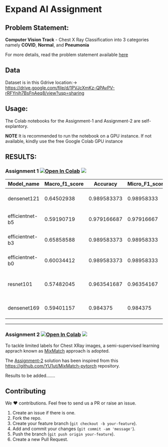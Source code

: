 # Expand AI Assignment

## Problem Statement: 
**Computer Vision Track** - Chest X Ray Classification into 3 categories namely **COVID**, **Normal**, and **Pneumonia**<br>

For more details, read the problem statement available [here](https://github.com/vasudev-sharma/Expand_AI-Assignment/blob/master/Expand%20AI%20Computer%20Vision%20Assignment.pdf)

## Data
Dataset is in this Gdrive location:-> https://drive.google.com/file/d/1PVJcXmKz-QPAvPV-rRFYnjh7BsFnAeq8/view?usp=sharing

## Usage:
The Colab notebooks for the Assignment-1 and Assignment-2 are self-explantory. 

**NOTE** It is recommended to run the notebook on a GPU instance. If not available, kindly use the free Google Colab GPU instance

## RESULTS: 
### Assignment 1 [![Open In Colab](https://colab.research.google.com/assets/colab-badge.svg)](https://github.com/vasudev-sharma/Expand_AI-Assignment/blob/master/Expand_ai_problem_1.ipynb) [![](https://raw.githubusercontent.com/wandb/assets/main/wandb-github-badge-28.svg)](https://wandb.ai/vs74/Expand-ai-problem-1?workspace=user-vs74)

| Model_name      | Macro_f1_score | Accuracy    | Micro_F1_score | Model Logs                                                                  |
|-----------------|----------------|-------------|----------------|-----------------------------------------------------------------------------|
| densenet121     | 0.64502938     | 0.989583373 | 0.98958333     | https://wandb.ai/vs74/Expand-ai-problem-1/runs/1f2z5217?workspace=user-vs74 |
| efficientnet-b5 | 0.59190719     | 0.979166687 | 0.97916667     | https://wandb.ai/vs74/Expand-ai-problem-1/runs/3czw9l6w?workspace=user-vs74 |
| efficientnet-b3 | 0.65858588     | 0.989583373 | 0.98958333     | https://wandb.ai/vs74/Expand-ai-problem-1/runs/g3folx1r?workspace=user-vs74 |
| efficientnet-b0 | 0.60034412     | 0.989583373 | 0.98958333     | https://wandb.ai/vs74/Expand-ai-problem-1/runs/2urz30gh?workspace=user-vs74 |
| resnet101       | 0.57482045     | 0.963541687 | 0.96354167     | https://wandb.ai/vs74/Expand-ai-problem-1/runs/2w044b3y?workspace=user-vs74 |
| densenet169     | 0.59401157     | 0.984375    | 0.984375       | https://wandb.ai/vs74/Expand-ai-problem-1/runs/1f136ly7?workspace=user-vs74 |

---

### Assignment 2 [![Open In Colab](https://colab.research.google.com/assets/colab-badge.svg)](https://github.com/vasudev-sharma/Expand_AI-Assignment/blob/master/Expand_ai_problem_2.ipynb) [![](https://raw.githubusercontent.com/wandb/assets/main/wandb-github-badge-28.svg)](https://wandb.ai/vs74/Expand-ai-problem-2?workspace=user-vs74)

To tackle limited labels for Chest XRay images, a semi-supervised learning apprach known as [MixMatch](https://arxiv.org/abs/1905.02249) approach is adopted.<br>

The [Assignment-2](https://github.com/vasudev-sharma/Expand_AI-Assignment/blob/master/Expand_ai_problem_2.ipynb) solution has been inspired from this https://github.com/YU1ut/MixMatch-pytorch repository. 

Results to be added.......

## Contributing
We ❤️ contributions. Feel free to send us a PR or raise an issue.

1. Create an issue if there is one.
2. Fork the repo.
3. Create your feature branch (`git checkout -b your-feature`).
4. Add and commit your changes (`git commit -am 'message'`).
5. Push the branch (`git push origin your-feature`).
6. Create a new Pull Request.
